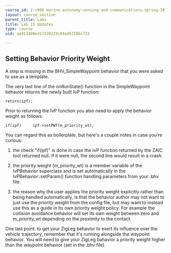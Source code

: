 ```yaml
---
course_id: 2-s998-marine-autonomy-sensing-and-communications-spring-2012
layout: course_section
parent_title: Labs
title: Lab 15 Updates
type: course
uid: aa913400ed17d39229c84ed62f8bc733

---
```


Setting Behavior Priority Weight
--------------------------------

A step is missing in the BHV\_SimpleWaypoint behavior that you were asked to use as a template.

The very last line of the onRunState() function in the SimpleWaypoint behavior returns the newly built IvP function:

```
return(ipf);
```

Prior to returning the IvP function you also need to apply the behavior weight as follows:

```
if(ipf)     ipf->setPWT(m_priority_wt);
```

You can regard this as boilerplate, but here's a couple notes in case you're curious:

1) the check "if(ipf)" is done in case the IvP function returned by the ZAIC tool returned null. If it were null, the second line would result in a crash.

2) the priority weight (m\_priority\_wt) is a member variable of the IvPBehavior superclass and is set automatically in the IvPBehavior::setParam() function handling parameters from your .bhv file.

3) the reason why the user applies the priority weight explicitly rather than being handled automatically, is that the behavior author may not want to just use the priority weight from the config file, but may want to instead use this as a guide in its own priority weight policy. For example the collision avoidance behavior will set its own weight between zero and m\_priority\_wt depending on the proximity to the contact.

One last point: to get your ZigLeg behavior to exert its influence over the vehicle trajectory, remember that it's running alongside the waypoint behavior. You will need to give your ZigLeg bahavior a priority weight higher than the waypoint behavior (set in the .bhv file).
